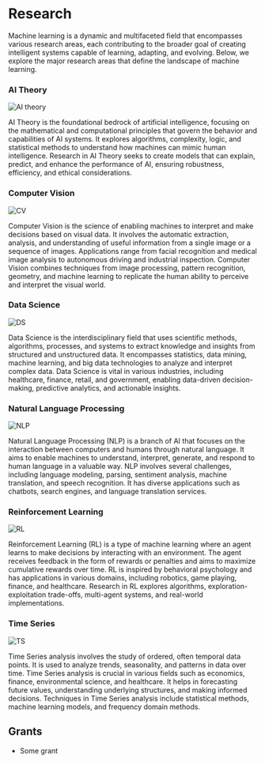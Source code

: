 # Research

Machine learning is a dynamic and multifaceted field that encompasses various research areas, each contributing to the broader goal of creating intelligent systems capable of learning, adapting, and evolving. Below, we explore the major research areas that define the landscape of machine learning.

### AI Theory

![AI theory](/fields/AI-theory.svg)

AI Theory is the foundational bedrock of artificial intelligence, focusing on the mathematical and computational principles that govern the behavior and capabilities of AI systems. It explores algorithms, complexity, logic, and statistical methods to understand how machines can mimic human intelligence. Research in AI Theory seeks to create models that can explain, predict, and enhance the performance of AI, ensuring robustness, efficiency, and ethical considerations.

### Computer Vision

![CV](/fields/CV.svg)

Computer Vision is the science of enabling machines to interpret and make decisions based on visual data. It involves the automatic extraction, analysis, and understanding of useful information from a single image or a sequence of images. Applications range from facial recognition and medical image analysis to autonomous driving and industrial inspection. Computer Vision combines techniques from image processing, pattern recognition, geometry, and machine learning to replicate the human ability to perceive and interpret the visual world.

### Data Science

![DS](/fields/DS.svg)

Data Science is the interdisciplinary field that uses scientific methods, algorithms, processes, and systems to extract knowledge and insights from structured and unstructured data. It encompasses statistics, data mining, machine learning, and big data technologies to analyze and interpret complex data. Data Science is vital in various industries, including healthcare, finance, retail, and government, enabling data-driven decision-making, predictive analytics, and actionable insights.

### Natural Language Processing

![NLP](/fields/NLP.svg)

Natural Language Processing (NLP) is a branch of AI that focuses on the interaction between computers and humans through natural language. It aims to enable machines to understand, interpret, generate, and respond to human language in a valuable way. NLP involves several challenges, including language modeling, parsing, sentiment analysis, machine translation, and speech recognition. It has diverse applications such as chatbots, search engines, and language translation services.

### Reinforcement Learning

![RL](/fields/RL.svg)

Reinforcement Learning (RL) is a type of machine learning where an agent learns to make decisions by interacting with an environment. The agent receives feedback in the form of rewards or penalties and aims to maximize cumulative rewards over time. RL is inspired by behavioral psychology and has applications in various domains, including robotics, game playing, finance, and healthcare. Research in RL explores algorithms, exploration-exploitation trade-offs, multi-agent systems, and real-world implementations.

### Time Series

![TS](/fields/TS.svg)

Time Series analysis involves the study of ordered, often temporal data points. It is used to analyze trends, seasonality, and patterns in data over time. Time Series analysis is crucial in various fields such as economics, finance, environmental science, and healthcare. It helps in forecasting future values, understanding underlying structures, and making informed decisions. Techniques in Time Series analysis include statistical methods, machine learning models, and frequency domain methods.

## Grants

- Some grant
